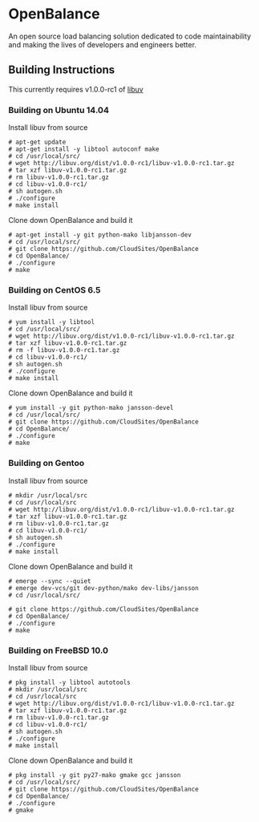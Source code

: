 # OpenBalance

An open source load balancing solution dedicated to code maintainability and
making the lives of developers and engineers better.

## Building Instructions

This currently requires v1.0.0-rc1 of [libuv](https://github.com/joyent/libuv/)

### Building on Ubuntu 14.04

Install libuv from source

```
# apt-get update
# apt-get install -y libtool autoconf make
# cd /usr/local/src/
# wget http://libuv.org/dist/v1.0.0-rc1/libuv-v1.0.0-rc1.tar.gz
# tar xzf libuv-v1.0.0-rc1.tar.gz
# rm libuv-v1.0.0-rc1.tar.gz
# cd libuv-v1.0.0-rc1/
# sh autogen.sh
# ./configure
# make install
```

Clone down OpenBalance and build it
```
# apt-get install -y git python-mako libjansson-dev
# cd /usr/local/src/
# git clone https://github.com/CloudSites/OpenBalance
# cd OpenBalance/
# ./configure
# make
```

### Building on CentOS 6.5

Install libuv from source

```
# yum install -y libtool
# cd /usr/local/src/
# wget http://libuv.org/dist/v1.0.0-rc1/libuv-v1.0.0-rc1.tar.gz
# tar xzf libuv-v1.0.0-rc1.tar.gz
# rm -f libuv-v1.0.0-rc1.tar.gz
# cd libuv-v1.0.0-rc1/
# sh autogen.sh
# ./configure
# make install
```

Clone down OpenBalance and build it
```
# yum install -y git python-mako jansson-devel
# cd /usr/local/src/
# git clone https://github.com/CloudSites/OpenBalance
# cd OpenBalance/
# ./configure
# make
```

### Building on Gentoo

Install libuv from source

```
# mkdir /usr/local/src
# cd /usr/local/src
# wget http://libuv.org/dist/v1.0.0-rc1/libuv-v1.0.0-rc1.tar.gz
# tar xzf libuv-v1.0.0-rc1.tar.gz
# rm libuv-v1.0.0-rc1.tar.gz
# cd libuv-v1.0.0-rc1/
# sh autogen.sh
# ./configure
# make install
```

Clone down OpenBalance and build it
```
# emerge --sync --quiet
# emerge dev-vcs/git dev-python/mako dev-libs/jansson
# cd /usr/local/src/

# git clone https://github.com/CloudSites/OpenBalance
# cd OpenBalance/
# ./configure
# make
```

### Building on FreeBSD 10.0

Install libuv from source

```
# pkg install -y libtool autotools
# mkdir /usr/local/src
# cd /usr/local/src
# wget http://libuv.org/dist/v1.0.0-rc1/libuv-v1.0.0-rc1.tar.gz
# tar xzf libuv-v1.0.0-rc1.tar.gz
# rm libuv-v1.0.0-rc1.tar.gz
# cd libuv-v1.0.0-rc1/
# sh autogen.sh
# ./configure
# make install
```

Clone down OpenBalance and build it
```
# pkg install -y git py27-mako gmake gcc jansson
# cd /usr/local/src/
# git clone https://github.com/CloudSites/OpenBalance
# cd OpenBalance/
# ./configure
# gmake
```
